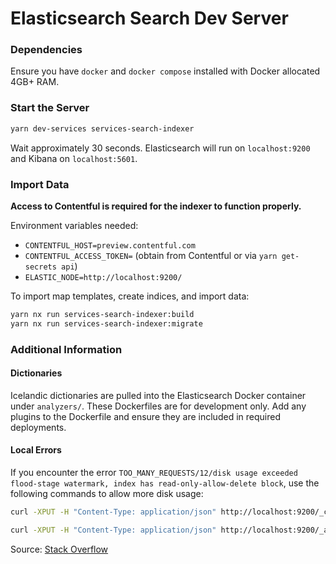 # Elasticsearch Search Dev Server

### Dependencies

Ensure you have `docker` and `docker compose` installed with Docker allocated 4GB+ RAM.

### Start the Server

```bash
yarn dev-services services-search-indexer
```

Wait approximately 30 seconds. Elasticsearch will run on `localhost:9200` and Kibana on `localhost:5601`.

### Import Data

**Access to Contentful is required for the indexer to function properly.**

Environment variables needed:

- `CONTENTFUL_HOST=preview.contentful.com`
- `CONTENTFUL_ACCESS_TOKEN=` (obtain from Contentful or via `yarn get-secrets api`)
- `ELASTIC_NODE=http://localhost:9200/`

To import map templates, create indices, and import data:

```bash
yarn nx run services-search-indexer:build
yarn nx run services-search-indexer:migrate
```

### Additional Information

#### Dictionaries

Icelandic dictionaries are pulled into the Elasticsearch Docker container under `analyzers/`. These Dockerfiles are for development only. Add any plugins to the Dockerfile and ensure they are included in required deployments.

#### Local Errors

If you encounter the error `TOO_MANY_REQUESTS/12/disk usage exceeded flood-stage watermark, index has read-only-allow-delete block`, use the following commands to allow more disk usage:

```bash
curl -XPUT -H "Content-Type: application/json" http://localhost:9200/_cluster/settings -d '{ "transient": { "cluster.routing.allocation.disk.threshold_enabled": false } }'
```

```bash
curl -XPUT -H "Content-Type: application/json" http://localhost:9200/_all/_settings -d '{"index.blocks.read_only_allow_delete": null}'
```

Source: [Stack Overflow](https://stackoverflow.com/questions/63880017/elasticsearch-docker-flood-stage-disk-watermark-95-exceeded#answer-63881121)